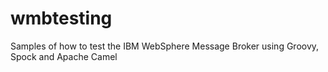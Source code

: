 wmbtesting
==========

Samples of how to test the IBM WebSphere Message Broker using Groovy, Spock and Apache Camel
